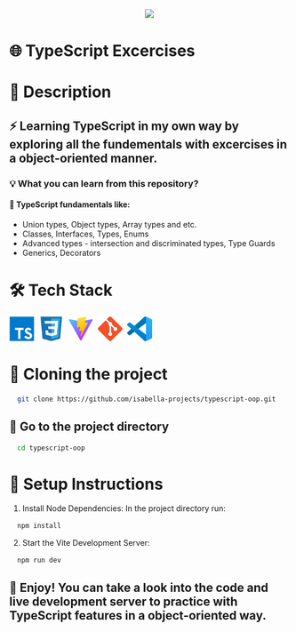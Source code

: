 <div align="center">
    <img src="https://i.imgur.com/YlGrpaq.png" width="800px" height="auto">
</div>

# 🌐 TypeScript Excercises

# 📝 Description

## ⚡ Learning TypeScript in my own way by exploring all the fundementals with excercises in a object-oriented manner.

### 💡 What you can learn from this repository?

#### 💎 TypeScript fundamentals like:

-   Union types, Object types, Array types and etc.
-   Classes, Interfaces, Types, Enums
-   Advanced types - intersection and discriminated types, Type Guards
-   Generics, Decorators

# 🛠 Tech Stack

<div>
    <img src="https://github.com/devicons/devicon/blob/master/icons/typescript/typescript-original.svg" title="TypeScript" alt="TypeScript" width="45" height="45"/>&nbsp;
    <img src="https://github.com/devicons/devicon/blob/master/icons/css3/css3-original.svg" title="CSS3" alt="CSS3" width="45" height="45"/>&nbsp;
    <img src="https://github.com/devicons/devicon/blob/master/icons/vitejs/vitejs-original.svg" title="ViteJS" alt="ViteJS" width="45" height="45"/>&nbsp;
    <img src="https://github.com/devicons/devicon/blob/master/icons/git/git-original.svg" title="Git" alt="Git" width="45" height="45"/>&nbsp;
    <img src="https://github.com/devicons/devicon/blob/master/icons/vscode/vscode-original.svg" title="VSCode" alt="VSCode" width="45" height="45"/>
</div>

# 🎯 Cloning the project

```bash
  git clone https://github.com/isabella-projects/typescript-oop.git
```

## 📌 Go to the project directory

```bash
  cd typescript-oop
```

# 📐 Setup Instructions

1. Install Node Dependencies: In the project directory run:

```bash
  npm install
```

2. Start the Vite Development Server:

```bash
  npm run dev
```

## 🧪 Enjoy! You can take a look into the code and live development server to practice with TypeScript features in a object-oriented way.
